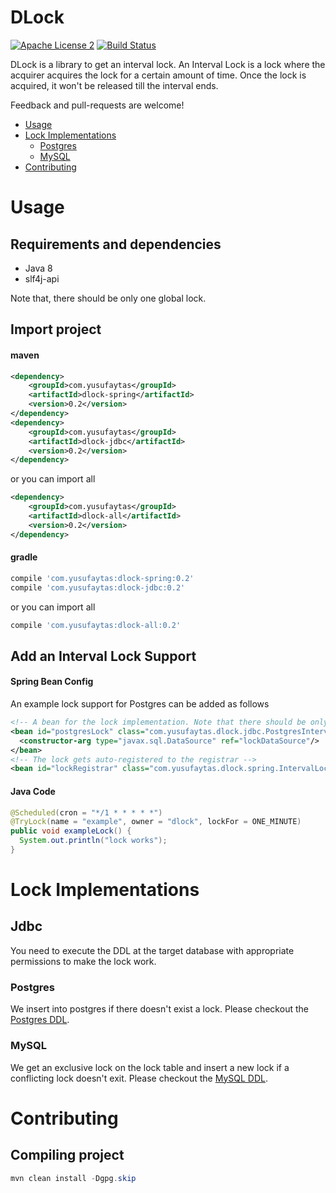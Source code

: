 DLock
========
[![Apache License 2](https://img.shields.io/badge/license-ASF2-blue.svg)](https://www.apache.org/licenses/LICENSE-2.0.txt) [![Build Status](https://travis-ci.org/yusufaytas/dlock.png?branch=master)](https://travis-ci.org/yusufaytas/dlock)

DLock is a library to get an interval lock. An Interval Lock is a lock where the acquirer acquires the lock for a certain amount of time. Once the lock is acquired, it won't be released till the interval ends.

Feedback and pull-requests are welcome!
+ [Usage](#usage)
+ [Lock Implementations](#lock-implementations)
  - [Postgres](#postgres)
  - [MySQL](#mysql)
+ [Contributing](#contributing)

# Usage
## Requirements and dependencies
* Java 8
* slf4j-api

Note that, there should be only one global lock.

## Import project
#### maven
```xml
<dependency>
    <groupId>com.yusufaytas</groupId>
    <artifactId>dlock-spring</artifactId>
    <version>0.2</version>
</dependency>
<dependency>
    <groupId>com.yusufaytas</groupId>
    <artifactId>dlock-jdbc</artifactId>
    <version>0.2</version>
</dependency>
```
or you can import all
```xml
<dependency>
    <groupId>com.yusufaytas</groupId>
    <artifactId>dlock-all</artifactId>
    <version>0.2</version>
</dependency>
```
#### gradle
```groovy
compile 'com.yusufaytas:dlock-spring:0.2'
compile 'com.yusufaytas:dlock-jdbc:0.2'
```
or you can import all
```groovy
compile 'com.yusufaytas:dlock-all:0.2'
```
## Add an Interval Lock Support
#### Spring Bean Config
An example lock support for Postgres can be added as follows
```xml
<!-- A bean for the lock implementation. Note that there should be only one global implementation-->
<bean id="postgresLock" class="com.yusufaytas.dlock.jdbc.PostgresIntervalLock">
  <constructor-arg type="javax.sql.DataSource" ref="lockDataSource"/>
</bean>
<!-- The lock gets auto-registered to the registrar -->
<bean id="lockRegistrar" class="com.yusufaytas.dlock.spring.IntervalLockRegistrar"/>
```
#### Java Code
```java
@Scheduled(cron = "*/1 * * * * *")
@TryLock(name = "example", owner = "dlock", lockFor = ONE_MINUTE)
public void exampleLock() {
  System.out.println("lock works");
}
```
# Lock Implementations
## Jdbc
You need to execute the DDL at the target database with appropriate permissions to make the lock work.
### Postgres
We insert into postgres if there doesn't exist a lock. Please checkout the [Postgres DDL](https://github.com/yusufaytas/dlock/blob/master/dlock-jdbc/src/main/resources/ddls/postgres.ddl).
### MySQL
We get an exclusive lock on the lock table and insert a new lock if a conflicting lock doesn't exit. Please checkout the [MySQL DDL](https://github.com/yusufaytas/dlock/blob/master/dlock-jdbc/src/main/resources/ddls/mysql.ddl).
# Contributing
## Compiling project
```java
mvn clean install -Dgpg.skip
```
